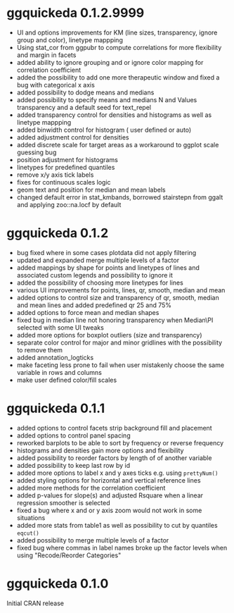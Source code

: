# ggquickeda 0.1.2.9999
* UI and options improvements for KM (line sizes, transparency, ignore group and color), linetype mappping
* Using stat_cor from ggpubr to compute correlations for more flexibility and margin in facets
* added ability to ignore grouping and or ignore color mapping for correlation coefficient
* added the possibility to add one more therapeutic window and fixed a bug with categorical x axis
* added possibility to dodge means and medians
* added possibility to specify means and medians N and Values transparency and a default seed for text_repel
* added transparency control for densities and histograms as well as linetype mappping
* added binwidth control for histogram ( user defined or auto)
* added adjustment control for densities
* added discrete scale for target areas as a workaround to ggplot scale guessing bug 
* position adjustment for histograms
* linetypes for predefined quantiles
* remove x/y axis tick labels
* fixes for continuous scales logic
* geom text and position for median and mean labels
* changed default error in stat_kmbands, borrowed stairstepn from ggalt and applying zoo::na.locf by default







# ggquickeda 0.1.2
* bug fixed where in some cases plotdata did not apply filtering
* updated and expanded merge multiple levels of a factor
* added mappings by shape for points and linetypes of lines and associated custom legends and possibility to ignore it
* added the possibility of choosing more linetypes for lines
* various UI improvements for points, lines, qr, smooth, median and mean
* added options to control size and transparency of qr, smooth, median and mean lines and added predefined qr 25 and 75%
* added options to force mean and median shapes
* fixed bug in median line not honoring transparency when Median\PI selected with some UI tweaks
* added more options for boxplot outliers (size and transparency)
* separate color control for major and minor gridlines with the possibility to remove them
* added annotation_logticks
* make faceting less prone to fail when user mistakenly choose the same variable in rows and columns
* make user defined color/fill scales

# ggquickeda 0.1.1
* added options to control facets strip background fill and placement
* added options to control panel spacing
* reworked barplots to be able to sort by frequency or reverse frequency
* histograms and densities gain more options and flexibility
* added possibility to reorder factors by length of of another variable
* added possibility to keep last row by id
* added more options to label x and y axes ticks e.g. using `prettyNum()`
* added styling options for horizontal and vertical reference lines
* added more methods for the correlation coefficient
* added p-values for slope(s) and adjusted Rsquare when a linear regression smoother is selected
* fixed a bug where x and or y axis zoom would not work in some situations
* added more stats from table1 as well as possibility to cut by quantiles `eqcut()`
* added possibility to merge multiple levels of a factor
* fixed bug where commas in label names broke up the factor levels when using "Recode/Reorder Categories"

# ggquickeda 0.1.0

Initial CRAN release
